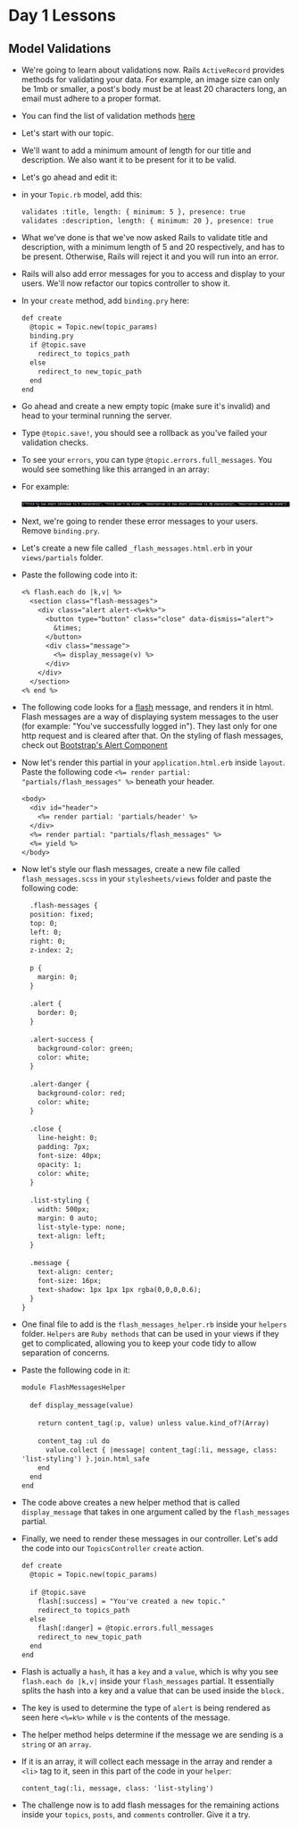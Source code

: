 # Day 1 Lessons

## Model Validations

- We're going to learn about validations now. Rails `ActiveRecord` provides methods for validating your data. For example,
an image size can only be 1mb or smaller, a post's body must be at least 20 characters long, an email must adhere to a proper format.

- You can find the list of validation methods [here](http://guides.rubyonrails.org/active_record_validations.html)

- Let's start with our topic.

- We'll want to add a minimum amount of length for our title and description. We also want it to be present for it to be valid.

- Let's go ahead and edit it:

- in your `Topic.rb` model, add this:

  ```
  validates :title, length: { minimum: 5 }, presence: true
  validates :description, length: { minimum: 20 }, presence: true
  ```

- What we've done is that we've now asked Rails to validate title and description, with a minimum length of 5 and 20 respectively,
and has to be present. Otherwise, Rails will reject it and you will run into an error.

- Rails will also add error messages for you to access and display to your users. We'll now refactor our topics controller to show it.

- In your `create` method, add `binding.pry` here:

  ```
  def create
    @topic = Topic.new(topic_params)
    binding.pry
    if @topic.save
      redirect_to topics_path
    else
      redirect_to new_topic_path
    end
  end
  ```

- Go ahead and create a new empty topic (make sure it's invalid) and head to your terminal running the server.

- Type `@topic.save!`, you should see a rollback as you've failed your validation checks.

- To see your `errors`, you can type `@topic.errors.full_messages`. You would see something like this arranged in an array:

- For example:

  ![errors](images/errors.png)

- Next, we're going to render these error messages to your users. Remove `binding.pry`.

- Let's create a new file called `_flash_messages.html.erb` in your `views/partials` folder.

- Paste the following code into it:

  ```
  <% flash.each do |k,v| %>
    <section class="flash-messages">
      <div class="alert alert-<%=k%>">
        <button type="button" class="close" data-dismiss="alert">
          &times;
        </button>
        <div class="message">
          <%= display_message(v) %>
        </div>
      </div>
    </section>
  <% end %>
  ```

- The following code looks for a [flash](http://guides.rubyonrails.org/action_controller_overview.html#the-flash) message, and renders it in html.
Flash messages are a way of displaying system messages to the user (for example: "You've successfully logged in"). They last only for one http request
and is cleared after that. On the styling of flash messages, check out [Bootstrap's Alert Component](http://getbootstrap.com/components/#alerts)

- Now let's render this partial in your `application.html.erb` inside `layout`. Paste the following code `<%= render partial: "partials/flash_messages" %>` beneath your header.

  ```
  <body>
    <div id="header">
      <%= render partial: 'partials/header' %>
    </div>
    <%= render partial: "partials/flash_messages" %>
    <%= yield %>
  </body>
  ```

- Now let's style our flash messages, create a new file called `flash_messages.scss` in your `stylesheets/views` folder and paste the following code:

  ```
    .flash-messages {
    position: fixed;
    top: 0;
    left: 0;
    right: 0;
    z-index: 2;

    p {
      margin: 0;
    }

    .alert {
      border: 0;
    }

    .alert-success {
      background-color: green;
      color: white;
    }

    .alert-danger {
      background-color: red;
      color: white;
    }

    .close {
      line-height: 0;
      padding: 7px;
      font-size: 40px;
      opacity: 1;
      color: white;
    }

    .list-styling {
      width: 500px;
      margin: 0 auto;
      list-style-type: none;
      text-align: left;
    }

    .message {
      text-align: center;
      font-size: 16px;
      text-shadow: 1px 1px 1px rgba(0,0,0,0.6);
    }
  }
  ```

- One final file to add is the `flash_messages_helper.rb` inside your `helpers` folder. `Helpers` are `Ruby methods` that can be used in your views
if they get to complicated, allowing you to keep your code tidy to allow separation of concerns.

- Paste the following code in it:

  ```
  module FlashMessagesHelper

    def display_message(value)

      return content_tag(:p, value) unless value.kind_of?(Array)

      content_tag :ul do
        value.collect { |message| content_tag(:li, message, class: 'list-styling') }.join.html_safe
      end
    end
  end
  ```

- The code above creates a new helper method that is called `display_message` that takes in one argument called by the `flash_messages` partial.

- Finally, we need to render these messages in our controller. Let's add the code into our `TopicsController` `create` action.

  ```
  def create
    @topic = Topic.new(topic_params)

    if @topic.save
      flash[:success] = "You've created a new topic."
      redirect_to topics_path
    else
      flash[:danger] = @topic.errors.full_messages
      redirect_to new_topic_path
    end
  end
  ```

- Flash is actually a `hash`, it has a `key` and a `value`, which is why you see
`flash.each do |k,v|` inside your `flash_messages` partial. It essentially splits the hash into a key and a value
that can be used inside the `block.`

- The key is used to determine the type of `alert` is being rendered as seen here `<%=k%>` while `v` is the contents of the message.

- The helper method helps determine if the message we are sending is a `string` or an `array`.

- If it is an array, it will collect each message in the array and render a `<li>` tag to it, seen in this part of the code in your `helper`:

  ```
  content_tag(:li, message, class: 'list-styling')
  ```

- The challenge now is to add flash messages for the remaining actions inside your `topics`, `posts`, and `comments` controller. Give it a try.

